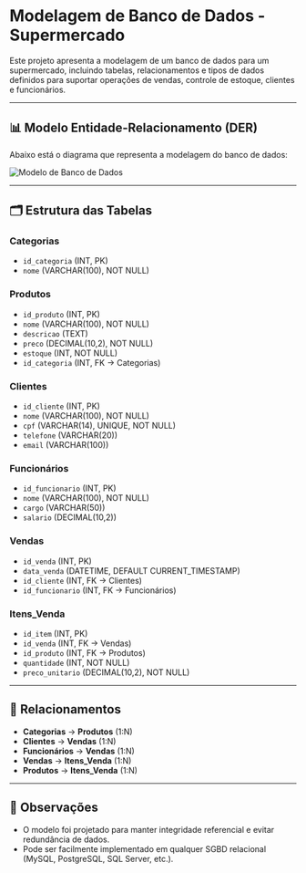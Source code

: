 # Modelagem de Banco de Dados - Supermercado

Este projeto apresenta a modelagem de um banco de dados para um supermercado, incluindo tabelas, relacionamentos e tipos de dados definidos para suportar operações de vendas, controle de estoque, clientes e funcionários.

---

## 📊 Modelo Entidade-Relacionamento (DER)

Abaixo está o diagrama que representa a modelagem do banco de dados:

![Modelo de Banco de Dados](./9cfa9999-e71c-45fd-af6f-6ea98dffcad2.png)

---

## 🗂 Estrutura das Tabelas

### **Categorias**
- `id_categoria` (INT, PK)
- `nome` (VARCHAR(100), NOT NULL)

### **Produtos**
- `id_produto` (INT, PK)
- `nome` (VARCHAR(100), NOT NULL)
- `descricao` (TEXT)
- `preco` (DECIMAL(10,2), NOT NULL)
- `estoque` (INT, NOT NULL)
- `id_categoria` (INT, FK → Categorias)

### **Clientes**
- `id_cliente` (INT, PK)
- `nome` (VARCHAR(100), NOT NULL)
- `cpf` (VARCHAR(14), UNIQUE, NOT NULL)
- `telefone` (VARCHAR(20))
- `email` (VARCHAR(100))

### **Funcionários**
- `id_funcionario` (INT, PK)
- `nome` (VARCHAR(100), NOT NULL)
- `cargo` (VARCHAR(50))
- `salario` (DECIMAL(10,2))

### **Vendas**
- `id_venda` (INT, PK)
- `data_venda` (DATETIME, DEFAULT CURRENT_TIMESTAMP)
- `id_cliente` (INT, FK → Clientes)
- `id_funcionario` (INT, FK → Funcionários)

### **Itens_Venda**
- `id_item` (INT, PK)
- `id_venda` (INT, FK → Vendas)
- `id_produto` (INT, FK → Produtos)
- `quantidade` (INT, NOT NULL)
- `preco_unitario` (DECIMAL(10,2), NOT NULL)

---

## 🔗 Relacionamentos
- **Categorias** → **Produtos** (1:N)  
- **Clientes** → **Vendas** (1:N)  
- **Funcionários** → **Vendas** (1:N)  
- **Vendas** → **Itens_Venda** (1:N)  
- **Produtos** → **Itens_Venda** (1:N)  

---

## 📌 Observações
- O modelo foi projetado para manter integridade referencial e evitar redundância de dados.
- Pode ser facilmente implementado em qualquer SGBD relacional (MySQL, PostgreSQL, SQL Server, etc.).
